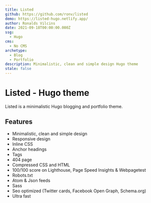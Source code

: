 ```yaml
---
title: Listed
github: https://github.com/ronv/listed
demo: https://listed-hugo.netlify.app/
author: Ronalds Vilcins
date: 2021-09-18T00:00:00.000Z
ssg:
  - Hugo
cms:
  - No CMS
archetype:
  - Blog
  - Portfolio
description: Minimalistic, clean and simple design Hugo theme
stale: false
---
```


# Listed - Hugo theme

Listed is a minimalistic Hugo blogging and portfolio theme.

## Features

- Minimalistic, clean and simple design
- Responsive design
- Inline CSS
- Anchor headings
- Tags
- 404 page
- Compressed CSS and HTML
- 100/100 score on Lighthouse, Page Speed Insights & Webpagetest
- Robots.txt
- Atom & Json feeds
- Sass
- Seo optimized (Twitter cards, Facebook Open Graph, Schema.org)
- Ultra fast
